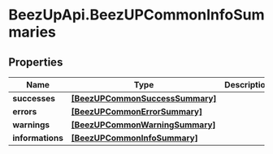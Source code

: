 # BeezUpApi.BeezUPCommonInfoSummaries

## Properties
Name | Type | Description | Notes
------------ | ------------- | ------------- | -------------
**successes** | [**[BeezUPCommonSuccessSummary]**](BeezUPCommonSuccessSummary.md) |  | [optional] 
**errors** | [**[BeezUPCommonErrorSummary]**](BeezUPCommonErrorSummary.md) |  | [optional] 
**warnings** | [**[BeezUPCommonWarningSummary]**](BeezUPCommonWarningSummary.md) |  | [optional] 
**informations** | [**[BeezUPCommonInfoSummary]**](BeezUPCommonInfoSummary.md) |  | [optional] 


